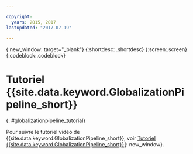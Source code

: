 ```yaml
---

copyright:
  years: 2015, 2017
lastupdated: "2017-07-19"

---
```


{:new_window: target="_blank"}
{:shortdesc: .shortdesc}
{:screen:.screen}
{:codeblock:.codeblock}

# Tutoriel {{site.data.keyword.GlobalizationPipeline_short}}
{: #globalizationpipeline_tutorial}

Pour suivre le tutoriel vidéo de {{site.data.keyword.GlobalizationPipeline_short}}, voir [Tutoriel {{site.data.keyword.GlobalizationPipeline_short}}](https://www.youtube.com/watch?v=lqrs3PFaX_M&feature=youtu.be){: new_window}.

